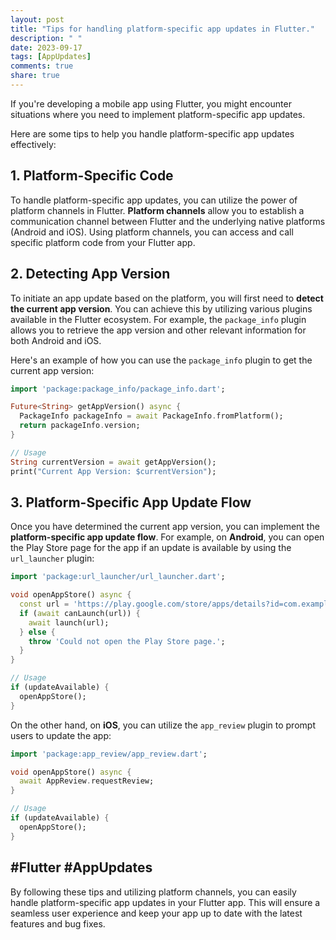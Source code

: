 ```yaml
---
layout: post
title: "Tips for handling platform-specific app updates in Flutter."
description: " "
date: 2023-09-17
tags: [AppUpdates]
comments: true
share: true
---
```


If you're developing a mobile app using Flutter, you might encounter situations where you need to implement platform-specific app updates. 

Here are some tips to help you handle platform-specific app updates effectively:

## 1. Platform-Specific Code

To handle platform-specific app updates, you can utilize the power of platform channels in Flutter. **Platform channels** allow you to establish a communication channel between Flutter and the underlying native platforms (Android and iOS). Using platform channels, you can access and call specific platform code from your Flutter app.

## 2. Detecting App Version

To initiate an app update based on the platform, you will first need to **detect the current app version**. You can achieve this by utilizing various plugins available in the Flutter ecosystem. For example, the `package_info` plugin allows you to retrieve the app version and other relevant information for both Android and iOS.

Here's an example of how you can use the `package_info` plugin to get the current app version:

```dart
import 'package:package_info/package_info.dart';

Future<String> getAppVersion() async {
  PackageInfo packageInfo = await PackageInfo.fromPlatform();
  return packageInfo.version;
}

// Usage
String currentVersion = await getAppVersion();
print("Current App Version: $currentVersion");
```

## 3. Platform-Specific App Update Flow

Once you have determined the current app version, you can implement the **platform-specific app update flow**. For example, on **Android**, you can open the Play Store page for the app if an update is available by using the `url_launcher` plugin:

```dart
import 'package:url_launcher/url_launcher.dart';

void openAppStore() async {
  const url = 'https://play.google.com/store/apps/details?id=com.example.app';
  if (await canLaunch(url)) {
    await launch(url);
  } else {
    throw 'Could not open the Play Store page.';
  }
}

// Usage
if (updateAvailable) {
  openAppStore();
}
```

On the other hand, on **iOS**, you can utilize the `app_review` plugin to prompt users to update the app:

```dart
import 'package:app_review/app_review.dart';

void openAppStore() async {
  await AppReview.requestReview;
}

// Usage
if (updateAvailable) {
  openAppStore();
}
```

## #Flutter #AppUpdates

By following these tips and utilizing platform channels, you can easily handle platform-specific app updates in your Flutter app. This will ensure a seamless user experience and keep your app up to date with the latest features and bug fixes.
